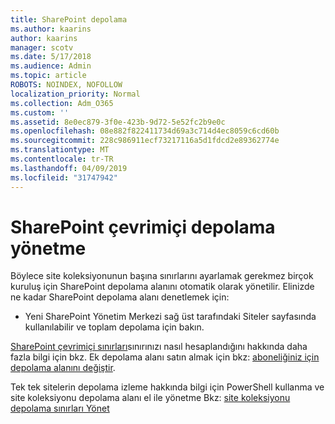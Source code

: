 ```yaml
---
title: SharePoint depolama
ms.author: kaarins
author: kaarins
manager: scotv
ms.date: 5/17/2018
ms.audience: Admin
ms.topic: article
ROBOTS: NOINDEX, NOFOLLOW
localization_priority: Normal
ms.collection: Adm_O365
ms.custom: ''
ms.assetid: 8e0ec879-3f0e-423b-9d72-5e52fc2b9e0c
ms.openlocfilehash: 08e882f822411734d69a3c714d4ec8059c6cd60b
ms.sourcegitcommit: 228c986911ecf73217116a5d1fdcd2e89362774e
ms.translationtype: MT
ms.contentlocale: tr-TR
ms.lasthandoff: 04/09/2019
ms.locfileid: "31747942"
---
```

# <a name="manage-your-sharepoint-online-storage"></a>SharePoint çevrimiçi depolama yönetme

Böylece site koleksiyonunun başına sınırlarını ayarlamak gerekmez birçok kuruluş için SharePoint depolama alanını otomatik olarak yönetilir. Elinizde ne kadar SharePoint depolama alanı denetlemek için:
  
- Yeni SharePoint Yönetim Merkezi sağ üst tarafındaki Siteler sayfasında kullanılabilir ve toplam depolama için bakın.
    
[SharePoint çevrimiçi sınırları](https://go.microsoft.com/fwlink/p/?LinkID=856113)sınırınızı nasıl hesaplandığını hakkında daha fazla bilgi için bkz. Ek depolama alanı satın almak için bkz: [aboneliğiniz için depolama alanını değiştir](https://go.microsoft.com/fwlink/?linkid=866428).
  
Tek tek sitelerin depolama izleme hakkında bilgi için PowerShell kullanma ve site koleksiyonu depolama alanı el ile yönetme Bkz: [site koleksiyonu depolama sınırları Yönet](https://go.microsoft.com/fwlink/?linkid=867833)
  

